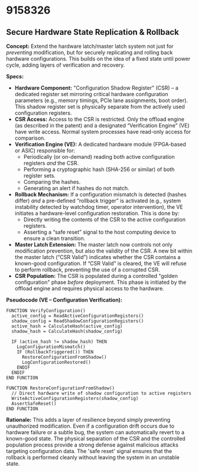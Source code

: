 # 9158326

## Secure Hardware State Replication & Rollback

**Concept:** Extend the hardware latch/master latch system not just for *preventing* modification, but for securely replicating and rolling back hardware configurations. This builds on the idea of a fixed state until power cycle, adding layers of verification and recovery.

**Specs:**

*   **Hardware Component:** "Configuration Shadow Register" (CSR) – a dedicated register set mirroring critical hardware configuration parameters (e.g., memory timings, PCIe lane assignments, boot order).  This shadow register set is physically separate from the actively used configuration registers.
*   **CSR Access:** Access to the CSR is restricted. Only the offload engine (as described in the patent) and a designated “Verification Engine” (VE) have write access. Normal system processes have read-only access for comparison.
*   **Verification Engine (VE):** A dedicated hardware module (FPGA-based or ASIC) responsible for:
    *   Periodically (or on-demand) reading both active configuration registers *and* the CSR.
    *   Performing a cryptographic hash (SHA-256 or similar) of both register sets.
    *   Comparing the hashes.
    *   Generating an alert if hashes do not match.
*   **Rollback Mechanism:** If a configuration mismatch is detected (hashes differ) *and* a pre-defined “rollback trigger” is activated (e.g., system instability detected by watchdog timer, operator intervention), the VE initiates a hardware-level configuration restoration. This is done by:
    *   Directly writing the contents of the CSR to the active configuration registers.
    *   Asserting a “safe reset” signal to the host computing device to ensure a clean transition.
*   **Master Latch Extension:** The master latch now controls not only modification prevention, but also the validity of the CSR.  A new bit within the master latch (“CSR Valid”) indicates whether the CSR contains a known-good configuration.  If “CSR Valid” is cleared, the VE will refuse to perform rollback, preventing the use of a corrupted CSR.
*   **CSR Population:** The CSR is populated during a controlled "golden configuration" phase *before* deployment.  This phase is initiated by the offload engine and requires physical access to the hardware.

**Pseudocode (VE – Configuration Verification):**

```
FUNCTION VerifyConfiguration()
  active_config = ReadActiveConfigurationRegisters()
  shadow_config = ReadShadowConfigurationRegisters()
  active_hash = CalculateHash(active_config)
  shadow_hash = CalculateHash(shadow_config)

  IF (active_hash != shadow_hash) THEN
    LogConfigurationMismatch()
    IF (RollbackTriggered()) THEN
      RestoreConfigurationFromShadow()
      LogConfigurationRestored()
    ENDIF
  ENDIF
END FUNCTION

FUNCTION RestoreConfigurationFromShadow()
  // Direct hardware write of shadow configuration to active registers
  WriteActiveConfigurationRegisters(shadow_config)
  AssertSafeReset()
END FUNCTION
```

**Rationale:** This adds a layer of resilience beyond simply preventing unauthorized modification. Even if a configuration drift occurs due to hardware failure or a subtle bug, the system can automatically revert to a known-good state.  The physical separation of the CSR and the controlled population process provide a strong defense against malicious attacks targeting configuration data. The 'safe reset' signal ensures that the rollback is performed cleanly without leaving the system in an unstable state.